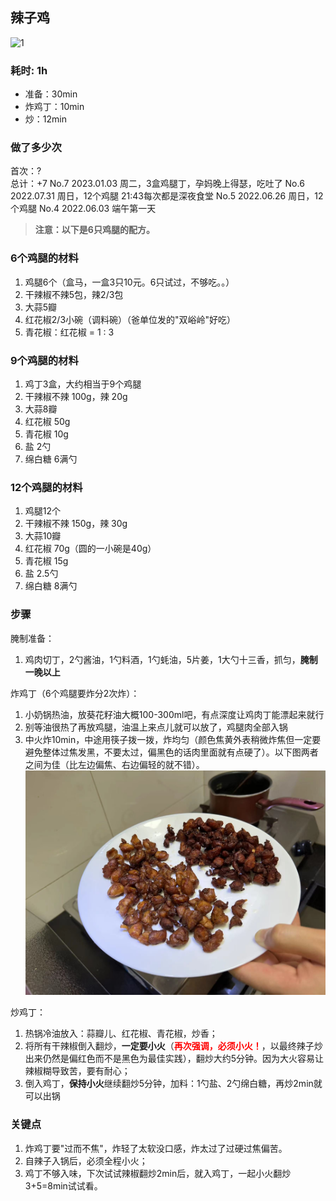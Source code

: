 ## 辣子鸡

![1](./20220405203810.jpg)

### 耗时: 1h
- 准备：30min
- 炸鸡丁：10min
- 炒：12min

### 做了多少次
首次：?  
总计：+7
No.7 2023.01.03 周二，3盒鸡腿丁，孕妈晚上得瑟，吃吐了
No.6 2022.07.31 周日，12个鸡腿 21:43每次都是深夜食堂
No.5 2022.06.26 周日，12个鸡腿
No.4 2022.06.03 端午第一天  


> **注意：以下是6只鸡腿的配方。**
### 6个鸡腿的材料
1. 鸡腿6个（盒马，一盒3只10元。6只试过，不够吃。。）
2. 干辣椒不辣5包，辣2/3包
3. 大蒜5瓣
4. 红花椒2/3小碗（调料碗）（爸单位发的"双峪岭"好吃）
5. 青花椒：红花椒 = 1 : 3

### 9个鸡腿的材料
1. 鸡丁3盒，大约相当于9个鸡腿
2. 干辣椒不辣 100g，辣 20g
3. 大蒜8瓣
4. 红花椒 50g
5. 青花椒 10g
6. 盐 2勺
7. 绵白糖 6满勺

### 12个鸡腿的材料
1. 鸡腿12个
2. 干辣椒不辣 150g，辣 30g
3. 大蒜10瓣
4. 红花椒 70g（圆的一小碗是40g）
5. 青花椒 15g
6. 盐 2.5勺
7. 绵白糖 8满勺

### 步骤
腌制准备：
1. 鸡肉切丁，2勺酱油，1勺料酒，1勺蚝油，5片姜，1大勺十三香，抓匀，**腌制一晚以上**

炸鸡丁（6个鸡腿要炸分2次炸）：
1. 小奶锅热油，放葵花籽油大概100-300ml吧，有点深度让鸡肉丁能漂起来就行
2. 别等油很热了再放鸡腿，油温上来点儿就可以放了，鸡腿肉全部入锅
3. 中火炸10min，中途用筷子拨一拨，炸均匀（颜色焦黄外表稍微炸焦但一定要避免整体过焦发黑，不要太过，偏黑色的话肉里面就有点硬了）。以下图两者之间为佳（比左边偏焦、右边偏轻的就不错）。
![左稍轻，右稍重](./20220603132032.jpg)

炒鸡丁：
1. 热锅冷油放入：蒜瓣儿、红花椒、青花椒，炒香；
2. 将所有干辣椒倒入翻炒，**一定要小火**（<b style='color: red'>再次强调，必须小火！</b>，以最终辣子炒出来仍然是偏红色而不是黑色为最佳实践），翻炒大约5分钟。因为大火容易让辣椒糊导致苦，要有耐心；
3. 倒入鸡丁，**保持小火**继续翻炒5分钟，加料：1勺盐、2勺绵白糖，再炒2min就可以出锅

### 关键点
1. 炸鸡丁要"过而不焦"，炸轻了太软没口感，炸太过了过硬过焦偏苦。
2. 自辣子入锅后，必须全程小火；
3. 鸡丁不够入味，下次试试辣椒翻炒2min后，就入鸡丁，一起小火翻炒3+5=8min试试看。